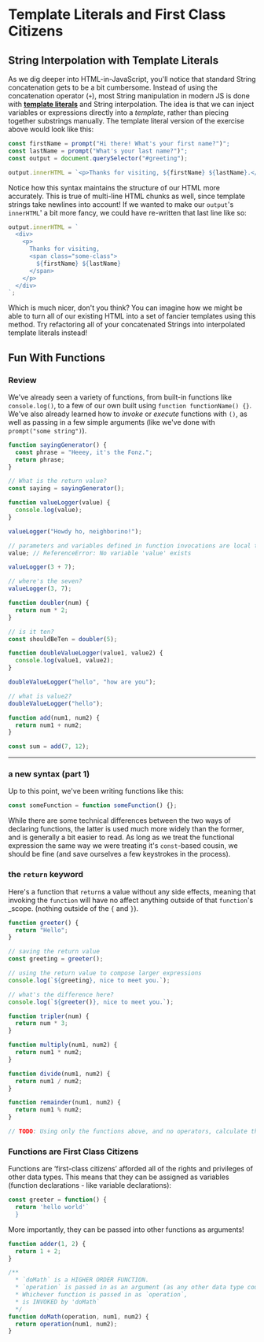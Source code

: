 # Template Literals and First Class Citizens

## String Interpolation with Template Literals

As we dig deeper into HTML-in-JavaScript, you'll notice that standard String concatenation gets to be a bit cumbersome. Instead of using the concatenation operator \(`+`\), most String manipulation in modern JS is done with [**template literals**](https://developer.mozilla.org/en-US/docs/Web/JavaScript/Reference/Template_literals) and String interpolation. The idea is that we can inject variables or expressions directly into a _template_, rather than piecing together substrings manually. The template literal version of the exercise above would look like this:

```javascript
const firstName = prompt("Hi there! What's your first name?")";
const lastName = prompt("What's your last name?")";
const output = document.querySelector("#greeting");

output.innerHTML = `<p>Thanks for visiting, ${firstName} ${lastName}.</p>`;
```

Notice how this syntax maintains the structure of our HTML more accurately. This is true of multi-line HTML chunks as well, since template strings take newlines into account! If we wanted to make our `output`'s `innerHTML`' a bit more fancy, we could have re-written that last line like so:

```javascript
output.innerHTML = `
  <div>
    <p>
      Thanks for visiting,
      <span class="some-class">
        ${firstName} ${lastName}
      </span>
    </p>
  </div>
`;
```

Which is much nicer, don't you think? You can imagine how we might be able to turn all of our existing HTML into a set of fancier templates using this method. Try refactoring all of your concatenated Strings into interpolated template literals instead!

## Fun With Functions

### Review

We've already seen a variety of functions, from built-in functions like `console.log()`, to a few of our own built using `function functionName() {}`. We've also already learned how to _invoke_ or _execute_ functions with `()`, as well as passing in a few simple arguments (like we've done with `prompt("some string")`).

```javascript
function sayingGenerator() {
  const phrase = "Heeey, it's the Fonz.";
  return phrase;
}

// What is the return value?
const saying = sayingGenerator();

function valueLogger(value) {
  console.log(value);
}

valueLogger("Howdy ho, neighborino!");

// parameters and variables defined in function invocations are local to that invocation
value; // ReferenceError: No variable 'value' exists

valueLogger(3 + 7);

// where's the seven?
valueLogger(3, 7);

function doubler(num) {
  return num * 2;
}

// is it ten?
const shouldBeTen = doubler(5);

function doubleValueLogger(value1, value2) {
  console.log(value1, value2);
}

doubleValueLogger("hello", "how are you");

// what is value2?
doubleValueLogger("hello");

function add(num1, num2) {
  return num1 + num2;
}

const sum = add(7, 12);
```

---

### a new syntax (part 1)

Up to this point, we've been writing functions like this:

```javascript
const someFunction = function someFunction() {};
```

While there are some technical differences between the two ways of declaring functions, the latter is used much more widely than the former, and is generally a bit easier to read. As long as we treat the functional expression the same way we were treating it's `const`-based cousin, we should be fine (and save ourselves a few keystrokes in the process).

### the `return` keyword

Here's a function that `return`s a value without any side effects, meaning that invoking the `function` will have no affect anything outside of that `function`'s _scope. (nothing outside of the `{` and `}`).

```javascript
function greeter() {
  return "Hello";
}

// saving the return value
const greeting = greeter();

// using the return value to compose larger expressions
console.log(`${greeting}, nice to meet you.`);

// what's the difference here?
console.log(`${greeter()}, nice to meet you.`);

function tripler(num) {
  return num * 3;
}

function multiply(num1, num2) {
  return num1 * num2;
}

function divide(num1, num2) {
  return num1 / num2;
}

function remainder(num1, num2) {
  return num1 % num2;
}

// TODO: Using only the functions above, and no operators, calculate the value of tripling 5, multiplying that by 12, dividing by 2 and then finding the remainder of dividing that by 3.
```

### Functions are First Class Citizens

Functions are ‘first-class citizens’ afforded all of the rights and privileges of other data types. This means that they can be assigned as variables (function declarations - like variable declarations): 

```javascript
const greeter = function() {
  return 'hello world'`
  }
```

More importantly, they can be passed into other functions as arguments!

```javascript
function adder(1, 2) {
  return 1 + 2;
}

/**
  * `doMath` is a HIGHER ORDER FUNCTION.
  * `operation` is passed in as an argument (as any other data type could be).
  * Whichever function is passed in as `operation`,
  * is INVOKED by 'doMath`
  */
function doMath(operation, num1, num2) {
  return operation(num1, num2);
}
```
